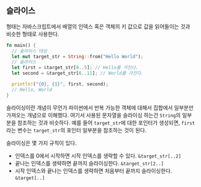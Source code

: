 ## 슬라이스

형태는 자바스크립트에서 배열의 인덱스 혹은 객체의 키 값으로 값을 읽어들이는 것과 비슷한 형태로 사용한다.

```rust
fn main() {
  // 슬라이스 대상
  let mut target_str = String::from("Hello World");
  // 슬라이스
  let first = &target_str[0..5]; // Hello를 가진다.
  let second = &target_str[6..11]; // World를 가진다.

  println!("{0}, {1}", first, second);
  // Hello, World
}
```

슬라이싱이란 개념이 무언가 파이썬에서 반복 가능한 객체에 대해서 집합에서 일부분만 가져오는 개념으로 이해했다. 여기서 사용된 문자열을 슬라이싱 하는건 `String`의 일부분을 참조하는 것과 비슷하다. 예를 들어 `target_str`에 대한 포인터가 생성되면, `first`라는 변수는 `target_str`의 포인터 일부분을 참조하는 것이 된다.

슬라이싱은 몇 가지 규칙이 있다.

- 인덱스를 0에서 시작하면 시작 인덱스를 생략할 수 있다. `&target_str[..2]`
- 끝나는 인덱스를 생략하면 끝까지 슬라이싱한다. `&target_str[2..]`
- 시작 인덱스와 끝나는 인덱스를 생략하면 처음부터 끝까지 슬라이싱한다. `&target[..]`

